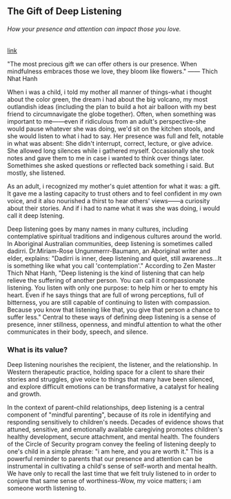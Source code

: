 ## The Gift of Deep Listening

###### How your presence and attention can impact those you love.

[link](https://www.psychologytoday.com/intl/blog/the-heart-and-science-attachment/202101/the-gift-deep-listening)

"The most precious gift we can offer others is our presence. When mindfulness embraces those we love, they bloom like flowers." —— Thich Nhat Hanh

When i was a child, i told my mother all manner of things-what i thought about the color green, the dream i had about the big volcano, my most outlandish ideas (including the plan to build a hot air balloon with my best friend to circumnavigate the globe together). Often, when something was important to me——even if ridiculous from an adult's perspective-she would pause whatever she was doing, we'd sit on the kitchen stools, and she would listen to what i had to say. Her presence was full and felt, notable in what was absent: She didn't interrupt, correct, lecture, or give advice. She allowed long silences while i gathered myself. Occasionally she took notes and gave them to me in case i wanted to think over things later. Somethimes she asked questions or reflected back something i said. But mostly, she listened.

As an adult, i recognized my mother's quiet attention for what it was: a gift. It gave me a lasting capacity to trust others and to feel confident in my own voice, and it also nourished a thirst to hear others' views——a curiosity about their stories. And if i had to name what it was she was doing, i would call it deep lstening.

Deep listening goes by many names in many cultures, including contemplative spiritual traditions and indigenous cultures around the world. In Aboriginal Australian communities, deep listening is sometimes called dadirri. Dr.Miriam-Rose Ungunmerrr-Baumann, an Aboriginal writer and elder, explains: "Dadirri is inner, deep listening and quiet, still awareness...It is something like what you call 'contemplation'." According to Zen Master Thich Nhat Hanh, "Deep listening is the kind of listening that can help relieve the suffering of another person. You can call it compassionate listening. You listen with only one purpose: to help him or her to empty his heart. Even if he says things that are full of wrong perceptions, full of bitterness, you are still capable of continuing to listen with compassion. Because you know that listening like that, you give that person a chance to suffer less." Central to these ways of defining deep listening is a sense of presence, inner stillness, openness, and mindful attention to what the other communicates in their body, speech, and silence.

### What is its value?

Deep listening nourishes the recipient, the listener, and the relationship. In Western therapeutic practice, holding space for a cilent to share their stories and struggles, give voice to things that many have been silenced, and explore difficult emotions can be transformative, a catalyst for healing and growth.

In the context of parent-child relationships, deep listening is a central component of "mindful parenting", because of its role in identifying and responding sensitively to children's needs. Decades of evidence shows that attuned, sensitive, and emotionally available caregiving promotes children's healthy development, secure attachment, and mental health. The founders of the Circle of Security program convey the feeling of listening deeply to one's child in a simple phrase: "i am here, and you are worth it." This is a powerful reminder to parents that our presence and attention can be instrumental in cultivating a child's sense of self-worth and mental health. We have only to recall the last time that we felt truly listened to in order to conjure that same sense of worthiness-Wow, my voice matters; i am someone worth listening to.
